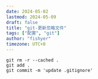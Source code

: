 ```yaml
---
date: 2024-05-02
lastmod: 2024-05-09
draft: false
title: "git-更新忽略文件"
tags: ["配置", "git"]
author: "fishyer"
timezone: UTC+8
---
```

```shell
git rm -r --cached .
git add .
git commit -m 'update .gitignore'
```